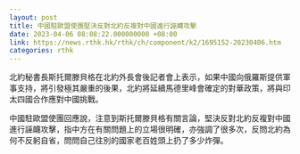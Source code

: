 ```yaml
---
layout: post
title: 中國駐歐盟使團堅決反對北約反複對中國進行誣衊攻擊
date: 2023-04-06 08:08:22.000000000 +08:00
link: https://news.rthk.hk/rthk/ch/component/k2/1695152-20230406.htm
categories: rthk
---
```


北約秘書長斯托爾滕貝格在北約外長會後記者會上表示，如果中國向俄羅斯提供軍事支持，將引發極其嚴重的後果，北約將延續馬德里峰會確定的對華政策，將與印太四國合作應對中國挑戰。

中國駐歐盟使團回應說，注意到斯托爾滕貝格有關言論，堅決反對北約反複對中國進行誣衊攻擊，指中方在有關問題上的立場很明確，亦強調了很多次，反問北約為何不反躬自省，問問自己往別的國家老百姓頭上扔了多少炸彈。

